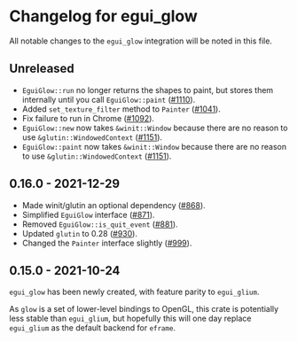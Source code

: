 # Changelog for egui_glow
All notable changes to the `egui_glow` integration will be noted in this file.


## Unreleased
* `EguiGlow::run` no longer returns the shapes to paint, but stores them internally until you call `EguiGlow::paint` ([#1110](https://github.com/emilk/egui/pull/1110)).
* Added `set_texture_filter` method to `Painter` ([#1041](https://github.com/emilk/egui/pull/1041)).
* Fix failure to run in Chrome ([#1092](https://github.com/emilk/egui/pull/1092)).
* `EguiGlow::new` now takes `&winit::Window` because there are no reason to use `&glutin::WindowedContext` ([#1151](https://github.com/emilk/egui/pull/1151)).
* `EguiGlow::paint` now takes `&winit::Window` because there are no reason to use `&glutin::WindowedContext` ([#1151](https://github.com/emilk/egui/pull/1151)).  

## 0.16.0 - 2021-12-29
* Made winit/glutin an optional dependency ([#868](https://github.com/emilk/egui/pull/868)).
* Simplified `EguiGlow` interface ([#871](https://github.com/emilk/egui/pull/871)).
* Removed `EguiGlow::is_quit_event` ([#881](https://github.com/emilk/egui/pull/881)).
* Updated `glutin` to 0.28 ([#930](https://github.com/emilk/egui/pull/930)).
* Changed the `Painter` interface slightly ([#999](https://github.com/emilk/egui/pull/999)).


## 0.15.0 - 2021-10-24
`egui_glow` has been newly created, with feature parity to `egui_glium`.

As `glow` is a set of lower-level bindings to OpenGL, this crate is potentially less stable than `egui_glium`,
but hopefully this will one day replace `egui_glium` as the default backend for `eframe`.
